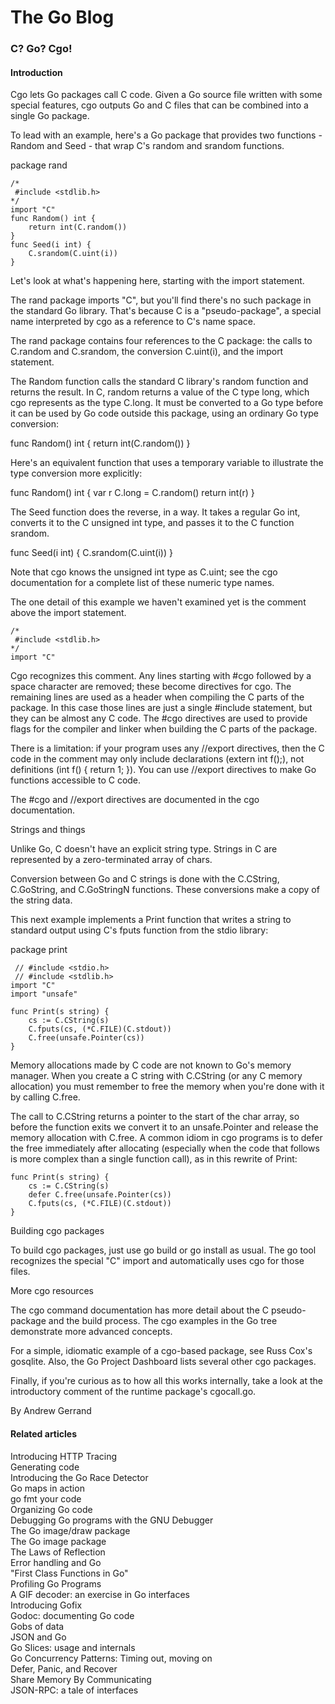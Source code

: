 # The Go Blog

### C? Go? Cgo!



#### Introduction

Cgo lets Go packages call C code. Given a Go source file written with some special features, cgo outputs Go and C files that can be combined into a single Go package.

To lead with an example, here's a Go package that provides two functions - Random and Seed - that wrap C's random and srandom functions.

package rand  

```  
/*
 #include <stdlib.h>
*/  
import "C"  
func Random() int {
    return int(C.random())
}  
func Seed(i int) {
    C.srandom(C.uint(i))
}  
```

Let's look at what's happening here, starting with the import statement.

The rand package imports "C", but you'll find there's no such package in the standard Go library. That's because C is a "pseudo-package", a special name interpreted by cgo as a reference to C's name space.

The rand package contains four references to the C package: the calls to C.random and C.srandom, the conversion C.uint(i), and the import statement.

The Random function calls the standard C library's random function and returns the result. In C, random returns a value of the C type long, which cgo represents as the type C.long. It must be converted to a Go type before it can be used by Go code outside this package, using an ordinary Go type conversion:
>
func Random() int {
    return int(C.random())
}

Here's an equivalent function that uses a temporary variable to illustrate the type conversion more explicitly:
>
func Random() int {
    var r C.long = C.random()
    return int(r)
}

The Seed function does the reverse, in a way. It takes a regular Go int, converts it to the C unsigned int type, and passes it to the C function srandom.
>
func Seed(i int) {
    C.srandom(C.uint(i))
}

Note that cgo knows the unsigned int type as C.uint; see the cgo documentation for a complete list of these numeric type names.

The one detail of this example we haven't examined yet is the comment above the import statement.

```
/*
 #include <stdlib.h>  
*/   
import "C"
```

Cgo recognizes this comment. Any lines starting with #cgo followed by a space character are removed; these become directives for cgo. The remaining lines are used as a header when compiling the C parts of the package. In this case those lines are just a single #include statement, but they can be almost any C code. The #cgo directives are used to provide flags for the compiler and linker when building the C parts of the package.

There is a limitation: if your program uses any //export directives, then the C code in the comment may only include declarations (extern int f();), not definitions (int f() { return 1; }). You can use //export directives to make Go functions accessible to C code.

The #cgo and //export directives are documented in the cgo documentation.

Strings and things

Unlike Go, C doesn't have an explicit string type. Strings in C are represented by a zero-terminated array of chars.

Conversion between Go and C strings is done with the C.CString, C.GoString, and C.GoStringN functions. These conversions make a copy of the string data.

This next example implements a Print function that writes a string to standard output using C's fputs function from the stdio library:

package print

```  
 // #include <stdio.h>
 // #include <stdlib.h>
import "C"
import "unsafe"

func Print(s string) {
    cs := C.CString(s)
    C.fputs(cs, (*C.FILE)(C.stdout))
    C.free(unsafe.Pointer(cs))
}
```

Memory allocations made by C code are not known to Go's memory manager. When you create a C string with C.CString (or any C memory allocation) you must remember to free the memory when you're done with it by calling C.free.

The call to C.CString returns a pointer to the start of the char array, so before the function exits we convert it to an unsafe.Pointer and release the memory allocation with C.free. A common idiom in cgo programs is to defer the free immediately after allocating (especially when the code that follows is more complex than a single function call), as in this rewrite of Print:

```  
func Print(s string) {
    cs := C.CString(s)
    defer C.free(unsafe.Pointer(cs))
    C.fputs(cs, (*C.FILE)(C.stdout))
}
```

Building cgo packages

To build cgo packages, just use go build or go install as usual. The go tool recognizes the special "C" import and automatically uses cgo for those files.

More cgo resources

The cgo command documentation has more detail about the C pseudo-package and the build process. The cgo examples in the Go tree demonstrate more advanced concepts.

For a simple, idiomatic example of a cgo-based package, see Russ Cox's gosqlite. Also, the Go Project Dashboard lists several other cgo packages.

Finally, if you're curious as to how all this works internally, take a look at the introductory comment of the runtime package's cgocall.go.

By Andrew Gerrand

#### Related articles

Introducing HTTP Tracing  
Generating code  
Introducing the Go Race Detector  
Go maps in action  
go fmt your code  
Organizing Go code  
Debugging Go programs with the GNU Debugger  
The Go image/draw package  
The Go image package  
The Laws of Reflection  
Error handling and Go  
"First Class Functions in Go"  
Profiling Go Programs  
A GIF decoder: an exercise in Go interfaces  
Introducing Gofix  
Godoc: documenting Go code  
Gobs of data  
JSON and Go  
Go Slices: usage and internals  
Go Concurrency Patterns: Timing out, moving on  
Defer, Panic, and Recover  
Share Memory By Communicating  
JSON-RPC: a tale of interfaces  
